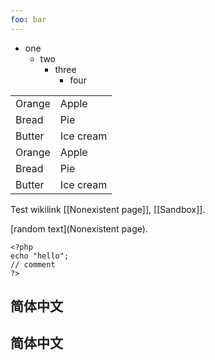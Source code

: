 ```yaml
---
foo: bar
---
```



- one
  - two
    - three
      - four


|||
|--------|-----------|
| Orange | Apple     |
| Bread  | Pie       |
| Butter | Ice cream |
| Orange | Apple     |
| Bread  | Pie       |
| Butter | Ice cream |


Test wikilink [[Nonexistent page]], [[Sandbox]].

[random text](Nonexistent page).

``` {.php}
<?php
echo "hello";
// comment
?>
```


## 简体中文

## 简体中文
